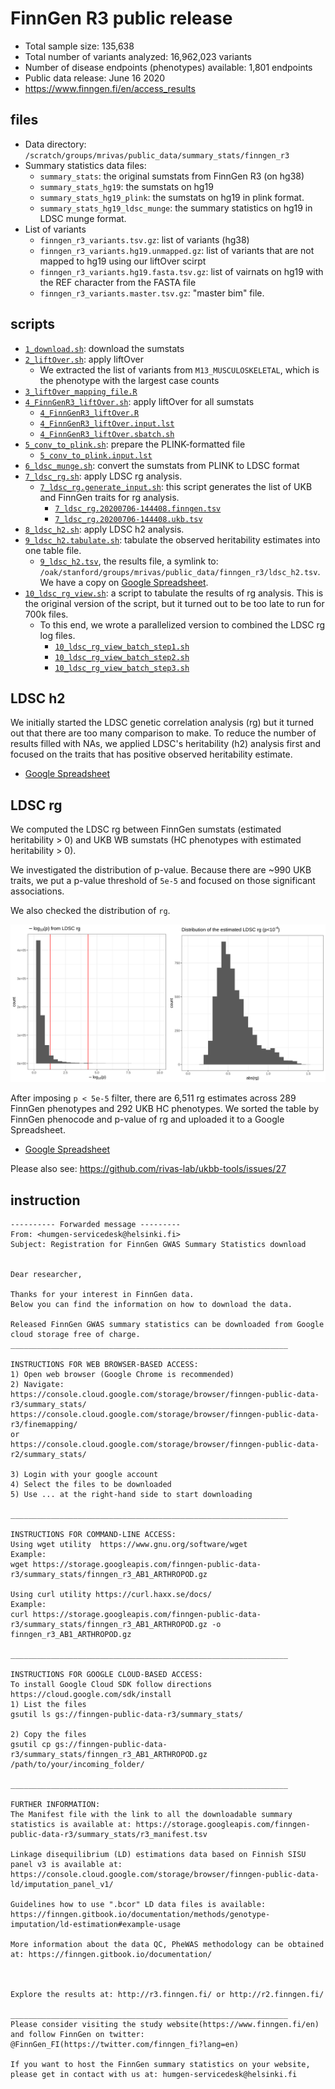 # FinnGen R3 public release

- Total sample size: ​135,638
- Total number of variants analyzed: 16,962,023 variants
- Number of disease endpoints (phenotypes) available: ​1,801 endpoints
- Public data release: June 16 2020
- https://www.finngen.fi/en/access_results

## files

- Data directory: `/scratch/groups/mrivas/public_data/summary_stats/finngen_r3`
- Summary statistics data files:
  - `summary_stats`: the original sumstats from FinnGen R3 (on hg38)
  - `summary_stats_hg19`: the sumstats on hg19
  - `summary_stats_hg19_plink`: the sumstats on hg19 in plink format.
  - `summary_stats_hg19_ldsc_munge`: the summary statistics on hg19 in LDSC munge format.
- List of variants
  - `finngen_r3_variants.tsv.gz`: list of variants (hg38)
  - `finngen_r3_variants.hg19.unmapped.gz`: list of variants that are not mapped to hg19 using our liftOver scirpt
  - `finngen_r3_variants.hg19.fasta.tsv.gz`: list of vairnats on hg19 with the REF character from the FASTA file
  - `finngen_r3_variants.master.tsv.gz`: "master bim" file.

## scripts

- [`1_download.sh`](1_download.sh): download the sumstats
- [`2_liftOver.sh`](2_liftOver.sh): apply liftOver
  - We extracted the list of variants from `M13_MUSCULOSKELETAL`, which is the phenotype with the largest case counts
- [`3_liftOver_mapping_file.R`](3_liftOver_mapping_file.R)
- [`4_FinnGenR3_liftOver.sh`](4_FinnGenR3_liftOver.sh): apply liftOver for all sumstats
  - [`4_FinnGenR3_liftOver.R`](4_FinnGenR3_liftOver.R)
  - [`4_FinnGenR3_liftOver.input.lst`](4_FinnGenR3_liftOver.input.lst)
  - [`4_FinnGenR3_liftOver.sbatch.sh`](4_FinnGenR3_liftOver.sbatch.sh)
- [`5_conv_to_plink.sh`](5_conv_to_plink.sh): prepare the PLINK-formatted file
  - [`5_conv_to_plink.input.lst`](5_conv_to_plink.input.lst)
- [`6_ldsc_munge.sh`](6_ldsc_munge.sh): convert the sumstats from PLINK to LDSC format
- [`7_ldsc_rg.sh`](7_ldsc_rg.sh): apply LDSC rg analysis.
  - [`7_ldsc_rg.generate_input.sh`](7_ldsc_rg.generate_input.sh): this script generates the list of UKB and FinnGen traits for rg analysis.
    - [`7_ldsc_rg.20200706-144408.finngen.tsv`](7_ldsc_rg.20200706-144408.finngen.tsv)
    - [`7_ldsc_rg.20200706-144408.ukb.tsv`](7_ldsc_rg.20200706-144408.ukb.tsv)
- [`8_ldsc_h2.sh`](8_ldsc_h2.sh): apply LDSC h2 analysis.
- [`9_ldsc_h2.tabulate.sh`](9_ldsc_h2.tabulate.sh): tabulate the observed heritability estimates into one table file.
  - [`9_ldsc_h2.tsv`](9_ldsc_h2.tsv), the results file, a symlink to: `/oak/stanford/groups/mrivas/public_data/finngen_r3/ldsc_h2.tsv`. We have a copy on [Google Spreadsheet](https://docs.google.com/spreadsheets/d/1ul4hr00KKZy0JRUW2ZW5-LORWEyeBCt7B3pAiNKRj5g/edit?usp=sharing).
- [`10_ldsc_rg_view.sh`](10_ldsc_rg_view.sh): a script to tabulate the results of rg analysis. This is the original version of the script, but it turned out to be too late to run for 700k files.
  - To this end, we wrote a parallelized version to combined the LDSC rg log files.
    - [`10_ldsc_rg_view_batch_step1.sh`](10_ldsc_rg_view_batch_step1.sh)
    - [`10_ldsc_rg_view_batch_step2.sh`](10_ldsc_rg_view_batch_step2.sh)
    - [`10_ldsc_rg_view_batch_step3.sh`](10_ldsc_rg_view_batch_step3.sh)

## LDSC h2

We initially started the LDSC genetic correlation analysis (rg) but it turned out that there are too many comparison to make. To reduce the number of results filled with NAs, we applied LDSC's heritability (h2) analysis first and focused on the traits that has positive observed heritability estimate.

- [Google Spreadsheet](https://docs.google.com/spreadsheets/d/1ul4hr00KKZy0JRUW2ZW5-LORWEyeBCt7B3pAiNKRj5g/edit?usp=sharing)

## LDSC rg

We computed the LDSC rg between FinnGen sumstats (estimated heritability > 0) and UKB WB sumstats (HC phenotypes with estimated heritability > 0).

We investigated the distribution of p-value. Because there are ~990 UKB traits, we put a p-value threshold of `5e-5` and focused on those significant associations.

We also checked the distribution of `rg`.

[![LDSC rg](11_LDSC_rg_dist.png)](11_LDSC_rg_dist.png)

After imposing `p < 5e-5` filter, there are 6,511 rg estimates across 289 FinnGen phenotypes and 292 UKB HC phenotypes. We sorted the table by FinnGen phenocode and p-value of rg and uploaded it to a Google Spreadsheet.

- [Google Spreadsheet](https://docs.google.com/spreadsheets/d/1ul4hr00KKZy0JRUW2ZW5-LORWEyeBCt7B3pAiNKRj5g/edit?usp=sharing)

Please also see: https://github.com/rivas-lab/ukbb-tools/issues/27

## instruction

```
---------- Forwarded message ---------
From: <humgen-servicedesk@helsinki.fi>
Subject: Registration for FinnGen GWAS Summary Statistics download


Dear researcher,

Thanks for your interest in FinnGen data.
Below you can find the information on how to download the data.

Released FinnGen GWAS summary statistics can be downloaded from Google cloud storage free of charge.
______________________________________________________________   

INSTRUCTIONS FOR WEB BROWSER-BASED ACCESS:
1) Open web browser (Google Chrome is recommended)
2) Navigate:
https://console.cloud.google.com/storage/browser/finngen-public-data-r3/summary_stats/
https://console.cloud.google.com/storage/browser/finngen-public-data-r3/finemapping/
or
https://console.cloud.google.com/storage/browser/finngen-public-data-r2/summary_stats/

3) Login with your google account
4) Select the files to be downloaded
5) Use ... at the right-hand side to start downloading 

______________________________________________________________

INSTRUCTIONS FOR COMMAND-LINE ACCESS:
Using wget utility  https://www.gnu.org/software/wget
Example:
wget https://storage.googleapis.com/finngen-public-data-r3/summary_stats/finngen_r3_AB1_ARTHROPOD.gz

Using curl utility https://curl.haxx.se/docs/
Example:
curl https://storage.googleapis.com/finngen-public-data-r3/summary_stats/finngen_r3_AB1_ARTHROPOD.gz -o finngen_r3_AB1_ARTHROPOD.gz

______________________________________________________________

INSTRUCTIONS FOR GOOGLE CLOUD-BASED ACCESS:
To install Google Cloud SDK follow directions https://cloud.google.com/sdk/install
1) List the files
gsutil ls gs://finngen-public-data-r3/summary_stats/

2) Copy the files
gsutil cp gs://finngen-public-data-r3/summary_stats/finngen_r3_AB1_ARTHROPOD.gz /path/to/your/incoming_folder/

______________________________________________________________

FURTHER INFORMATION:
The Manifest file with the link to all the downloadable summary statistics is available at: https://storage.googleapis.com/finngen-public-data-r3/summary_stats/r3_manifest.tsv

Linkage disequilibrium (LD) estimations data based on Finnish SISU panel v3 is available at:
https://console.cloud.google.com/storage/browser/finngen-public-data-ld/imputation_panel_v1/

Guidelines how to use ".bcor" LD data files is available:
https://finngen.gitbook.io/documentation/methods/genotype-imputation/ld-estimation#example-usage

More information about the data QC, PheWAS methodology can be obtained at: https://finngen.gitbook.io/documentation/



Explore the results at: http://r3.finngen.fi/ or http://r2.finngen.fi/

______________________________________________________________
Please consider visiting the study website(https://www.finngen.fi/en) and follow FinnGen on twitter: @FinnGen_FI(https://twitter.com/finngen_fi?lang=en)

If you want to host the FinnGen summary statistics on your website, please get in contact with us at: humgen-servicedesk@helsinki.fi
```
